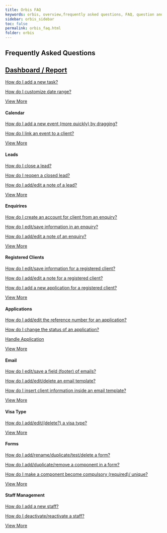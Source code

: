 ```yaml
---
title: Orbis FAQ
keywords: orbis, overview,frequently asked questions, FAQ, question and answer, collapsible sections, expand, collapse
sidebar: orbis_sidebar
toc: false
permalink: orbis_faq.html
folder: orbis
---
```

<div class="row">
        <div class="col-lg-12">
            <h2 class="page-header">Frequently Asked Questions</h2>
        </div>
        <div class="row">
            <div class="col-md-6 col-sm-6">
                <div class="panel panel-default text-center">
                    <div class="panel-heading">
                        <h2>
                            <a class="h4" href="orbis_dashboard_report.html" rel="noopener">
                                Dashboard / Report
                            </a>
                        </h2>
                    </div>
                    <div class="panel-body">
                        <p>
                            <a href="orbis_dashboard_report.html#how-do-i-add-a-new-task">
                                How do I add a new task?
                            </a>
                        </p>
                        <p>
                            <a href="orbis_dashboard_report.html#how-do-i-customize-date-range">
                                How do I customize date range?
                            </a>
                        </p>
                        <p>
                        </p>
                        <a href="orbis_dashboard_report.html" class="btn btn-primary">View More</a>
                    </div>
                </div>
            </div>
            <div class="col-md-6 col-sm-6">
            <div class="panel panel-default text-center">
                <div class="panel-heading">
                    <h4>Calendar</h4>
                </div>
                <div class="panel-body">
                    <p>
                        <a href="orbis_dashboard_report.html#how-do-i-add-a-new-task">
                            How do I add a new event (more quickly) by dragging?
                        </a>
                    </p>
                    <p>
                        <a href="orbis_dashboard_report.html#how-do-i-customize-date-range">
                            How do I link an event to a client?
                        </a>
                    </p>
                    <p>
                    </p>
                    <a href="orbis_dashboard_report.html" class="btn btn-primary">View More</a>
                </div>
            </div>
        </div>        
        </div>
        <div class="row">
            <div class="col-md-6 col-sm-6">
                <div class="panel panel-default text-center">
                    <div class="panel-heading">
                        <h4>Leads</h4>
                    </div>
                    <div class="panel-body">
                        <p>
                            <a href="orbis_dashboard_report.html#how-do-i-add-a-new-task">
                                How do I close a lead?
                            </a>
                        </p>
                        <p>
                            <a href="orbis_dashboard_report.html#how-do-i-customize-date-range">
                                How do I reopen a closed lead?
                            </a>
                        </p>
                        <p>
                            <a href="orbis_dashboard_report.html#how-do-i-customize-date-range">
                                How do I add/edit a note of a lead?
                            </a>
                        </p>
                        <a href="orbis_dashboard_report.html" class="btn btn-primary">View More</a>
                    </div>
                </div>
            </div>
            <div class="col-md-6 col-sm-6">
            <div class="panel panel-default text-center">
                <div class="panel-heading">
                    <h4>Enquirires</h4>
                </div>
                <div class="panel-body">
                    <p>
                        <a href="orbis_dashboard_report.html#how-do-i-add-a-new-task">
                            How do I create an account for client from an enquiry?
                        </a>
                    </p>
                    <p>
                        <a href="orbis_dashboard_report.html#how-do-i-customize-date-range">
                            How do I edit/save information in an enquiry?
                        </a>
                    </p>
                    <p>
                        <a href="orbis_dashboard_report.html#how-do-i-customize-date-range">
                            How do I add/edit a note of an enquiry?
                        </a>
                    </p>
                    <a href="orbis_dashboard_report.html" class="btn btn-primary">View More</a>
                </div>
            </div>
        </div>
        </div>
        <div class="row">
            <div class="col-md-6 col-sm-6">
                <div class="panel panel-default text-center">
                    <div class="panel-heading">
                        <h4>Registered Clients</h4>
                    </div>
                    <div class="panel-body">
                        <p>
                            <a href="orbis_dashboard_report.html#how-do-i-add-a-new-task">
                                How do I edit/save information for a registered client?
                            </a>
                        </p>
                        <p>
                            <a href="orbis_dashboard_report.html#how-do-i-customize-date-range">
                                How do I add/edit a note for a registered client?
                            </a>
                        </p>
                        <p>
                            <a href="orbis_dashboard_report.html#how-do-i-customize-date-range">
                                How do I add a new application for a registered client?
                            </a>
                        </p>
                        <a href="orbis_dashboard_report.html" class="btn btn-primary">View More</a>
                    </div>
                </div>
            </div>
            <div class="col-md-6 col-sm-6">
            <div class="panel panel-default text-center">
                <div class="panel-heading">
                    <h4>Applications</h4>
                </div>
                <div class="panel-body">
                    <p>
                        <a href="orbis_dashboard_report.html#how-do-i-add-a-new-task">
                            How do I add/edit the reference number for an application?
                        </a>
                    </p>
                    <p>
                        <a href="orbis_dashboard_report.html#how-do-i-customize-date-range">
                            How do I change the status of an application?
                        </a>
                    </p>
                    <p>
                        <a href="orbis_dashboard_report.html#how-do-i-customize-date-range">
                            Handle Application
                        </a>
                    </p>
                    <a href="orbis_dashboard_report.html" class="btn btn-primary">View More</a>
                </div>
            </div>
        </div>
        </div>
        <div class="row">
            <div class="col-md-6 col-sm-6">
                <div class="panel panel-default text-center">
                    <div class="panel-heading">
                        <h4>Email</h4>
                    </div>
                    <div class="panel-body">
                        <p>
                            <a href="orbis_dashboard_report.html#how-do-i-add-a-new-task">
                                How do I edit/save a field (footer) of emails?
                            </a>
                        </p>
                        <p>
                            <a href="orbis_dashboard_report.html#how-do-i-customize-date-range">
                                How do I add/edit/delete an email template?
                            </a>
                        </p>
                        <p>
                            <a href="orbis_dashboard_report.html#how-do-i-customize-date-range">
                                How do I insert client information inside an email template?
                            </a>
                        </p>
                        <a href="orbis_dashboard_report.html" class="btn btn-primary">View More</a>
                    </div>
                </div>
            </div>
            <div class="col-md-6 col-sm-6">
            <div class="panel panel-default text-center">
                <div class="panel-heading">
                    <h4>Visa Type</h4>
                </div>
                <div class="panel-body">
                    <p>
                        <a href="orbis_dashboard_report.html#how-do-i-add-a-new-task">
                            How do I add/edit/(delete?) a visa type?
                        </a>
                    </p>
                    <p>                        
                    </p>
                    <p>
                    </p>
                    <a href="orbis_dashboard_report.html" class="btn btn-primary">View More</a>
                </div>
            </div>
        </div>
        </div>        
        <div class="row">
            <div class="col-md-6 col-sm-6">
                <div class="panel panel-default text-center">
                    <div class="panel-heading">
                        <h4>Forms</h4>
                    </div>
                    <div class="panel-body">
                        <p>
                            <a href="orbis_dashboard_report.html#how-do-i-add-a-new-task">
                                How do I add/rename/duplicate/test/delete a form?
                            </a>
                        </p>
                        <p>
                            <a href="orbis_dashboard_report.html#how-do-i-customize-date-range">
                                How do I add/duplicate/remove a component in a form?
                            </a>
                        </p>
                        <p>
                            <a href="orbis_dashboard_report.html#how-do-i-customize-date-range">
                                How do I make a component become compulsory (required)/ unique?
                            </a>
                        </p>
                        <a href="orbis_dashboard_report.html" class="btn btn-primary">View More</a>
                    </div>
                </div>
            </div>
            <div class="col-md-6 col-sm-6">
            <div class="panel panel-default text-center">
                <div class="panel-heading">
                    <h4>Staff Management</h4>
                </div>
                <div class="panel-body">
                    <p>
                        <a href="orbis_dashboard_report.html#how-do-i-add-a-new-task">
                            How do I add a new staff?
                        </a>
                    </p>
                    <p>
                        <a href="orbis_dashboard_report.html#how-do-i-customize-date-range">
                            How do I deactivate/reactivate a staff?
                        </a>
                    </p>
                    <p>
                    </p>
                    <a href="orbis_dashboard_report.html" class="btn btn-primary">View More</a>
                </div>
            </div>
        </div>
        </div>
    </div>
